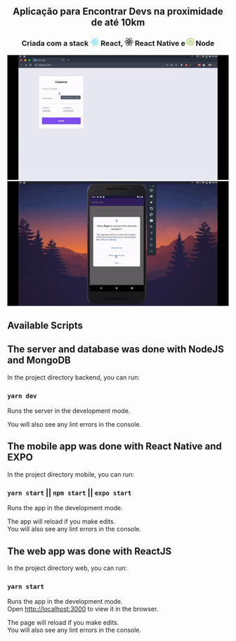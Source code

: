 <h2 align="center"> Aplicação para Encontrar Devs na proximidade de até 10km </h2>

<h3 align="center"> Criada com a stack <img src="imgReadme/react.png" alt="react" height="18"> React, <img src="imgReadme/react-native.png" alt="react-native" height="18"> React Native e <img src="imgReadme/node.png" alt="node" height="18"> Node</h3>

![](imgReadme/devradar1.gif)
![](imgReadme/devradar2.gif)

## Available Scripts

## The server and database was done with NodeJS and MongoDB

In the project directory backend, you can run:

### `yarn dev`

Runs the server in the development mode.<br />

You will also see any lint errors in the console.


## The mobile app was done with React Native and EXPO

In the project directory mobile, you can run:

### `yarn start` || `npm start` || `expo start`

Runs the app in the development mode.<br />

The app will reload if you make edits.<br />
You will also see any lint errors in the console.

## The web app was done with ReactJS

In the project directory web, you can run:

### `yarn start`

Runs the app in the development mode.<br />
Open [http://localhost:3000](http://localhost:3000) to view it in the browser.

The page will reload if you make edits.<br />
You will also see any lint errors in the console.
